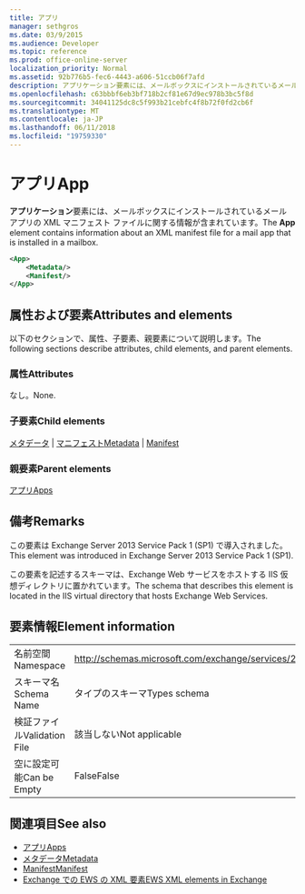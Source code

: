 ```yaml
---
title: アプリ
manager: sethgros
ms.date: 03/9/2015
ms.audience: Developer
ms.topic: reference
ms.prod: office-online-server
localization_priority: Normal
ms.assetid: 92b776b5-fec6-4443-a606-51ccb06f7afd
description: アプリケーション要素には、メールボックスにインストールされているメール アプリの XML マニフェスト ファイルに関する情報が含まれています。
ms.openlocfilehash: c63bbbf6eb3bf718b2cf81e67d9ec978b3bc5f8d
ms.sourcegitcommit: 34041125dc8c5f993b21cebfc4f8b72f0fd2cb6f
ms.translationtype: MT
ms.contentlocale: ja-JP
ms.lasthandoff: 06/11/2018
ms.locfileid: "19759330"
---
```

# <a name="app"></a><span data-ttu-id="6e82a-103">アプリ</span><span class="sxs-lookup"><span data-stu-id="6e82a-103">App</span></span>

<span data-ttu-id="6e82a-104">**アプリケーション**要素には、メールボックスにインストールされているメール アプリの XML マニフェスト ファイルに関する情報が含まれています。</span><span class="sxs-lookup"><span data-stu-id="6e82a-104">The **App** element contains information about an XML manifest file for a mail app that is installed in a mailbox.</span></span> 
  
```XML
<App>
    <Metadata/>
    <Manifest/>
</App>
```

## <a name="attributes-and-elements"></a><span data-ttu-id="6e82a-105">属性および要素</span><span class="sxs-lookup"><span data-stu-id="6e82a-105">Attributes and elements</span></span>

<span data-ttu-id="6e82a-106">以下のセクションで、属性、子要素、親要素について説明します。</span><span class="sxs-lookup"><span data-stu-id="6e82a-106">The following sections describe attributes, child elements, and parent elements.</span></span>
  
### <a name="attributes"></a><span data-ttu-id="6e82a-107">属性</span><span class="sxs-lookup"><span data-stu-id="6e82a-107">Attributes</span></span>

<span data-ttu-id="6e82a-108">なし。</span><span class="sxs-lookup"><span data-stu-id="6e82a-108">None.</span></span>
  
### <a name="child-elements"></a><span data-ttu-id="6e82a-109">子要素</span><span class="sxs-lookup"><span data-stu-id="6e82a-109">Child elements</span></span>

<span data-ttu-id="6e82a-110">[メタデータ](metadata-ex15websvcsotherref.md) | [マニフェスト](manifest.md)</span><span class="sxs-lookup"><span data-stu-id="6e82a-110">[Metadata](metadata-ex15websvcsotherref.md) | [Manifest](manifest.md)</span></span>
  
### <a name="parent-elements"></a><span data-ttu-id="6e82a-111">親要素</span><span class="sxs-lookup"><span data-stu-id="6e82a-111">Parent elements</span></span>

[<span data-ttu-id="6e82a-112">アプリ</span><span class="sxs-lookup"><span data-stu-id="6e82a-112">Apps</span></span>](apps.md)
  
## <a name="remarks"></a><span data-ttu-id="6e82a-113">備考</span><span class="sxs-lookup"><span data-stu-id="6e82a-113">Remarks</span></span>

<span data-ttu-id="6e82a-114">この要素は Exchange Server 2013 Service Pack 1 (SP1) で導入されました。</span><span class="sxs-lookup"><span data-stu-id="6e82a-114">This element was introduced in Exchange Server 2013 Service Pack 1 (SP1).</span></span>
  
<span data-ttu-id="6e82a-115">この要素を記述するスキーマは、Exchange Web サービスをホストする IIS 仮想ディレクトリに置かれています。</span><span class="sxs-lookup"><span data-stu-id="6e82a-115">The schema that describes this element is located in the IIS virtual directory that hosts Exchange Web Services.</span></span>
  
## <a name="element-information"></a><span data-ttu-id="6e82a-116">要素情報</span><span class="sxs-lookup"><span data-stu-id="6e82a-116">Element information</span></span>

|||
|:-----|:-----|
|<span data-ttu-id="6e82a-117">名前空間</span><span class="sxs-lookup"><span data-stu-id="6e82a-117">Namespace</span></span>  <br/> |http://schemas.microsoft.com/exchange/services/2006/types  <br/> |
|<span data-ttu-id="6e82a-118">スキーマ名</span><span class="sxs-lookup"><span data-stu-id="6e82a-118">Schema Name</span></span>  <br/> |<span data-ttu-id="6e82a-119">タイプのスキーマ</span><span class="sxs-lookup"><span data-stu-id="6e82a-119">Types schema</span></span>  <br/> |
|<span data-ttu-id="6e82a-120">検証ファイル</span><span class="sxs-lookup"><span data-stu-id="6e82a-120">Validation File</span></span>  <br/> |<span data-ttu-id="6e82a-121">該当しない</span><span class="sxs-lookup"><span data-stu-id="6e82a-121">Not applicable</span></span>  <br/> |
|<span data-ttu-id="6e82a-122">空に設定可能</span><span class="sxs-lookup"><span data-stu-id="6e82a-122">Can be Empty</span></span>  <br/> |<span data-ttu-id="6e82a-123">False</span><span class="sxs-lookup"><span data-stu-id="6e82a-123">False</span></span>  <br/> |
   
## <a name="see-also"></a><span data-ttu-id="6e82a-124">関連項目</span><span class="sxs-lookup"><span data-stu-id="6e82a-124">See also</span></span>

- [<span data-ttu-id="6e82a-125">アプリ</span><span class="sxs-lookup"><span data-stu-id="6e82a-125">Apps</span></span>](apps.md)
- [<span data-ttu-id="6e82a-126">メタデータ</span><span class="sxs-lookup"><span data-stu-id="6e82a-126">Metadata</span></span>](metadata-ex15websvcsotherref.md)
- [<span data-ttu-id="6e82a-127">Manifest</span><span class="sxs-lookup"><span data-stu-id="6e82a-127">Manifest</span></span>](manifest.md)
- [<span data-ttu-id="6e82a-128">Exchange での EWS の XML 要素</span><span class="sxs-lookup"><span data-stu-id="6e82a-128">EWS XML elements in Exchange</span></span>](ews-xml-elements-in-exchange.md)

